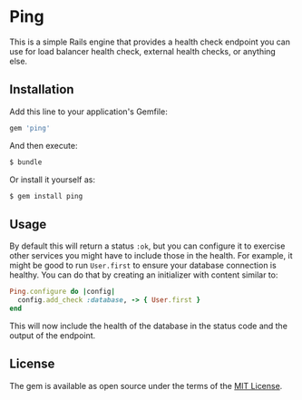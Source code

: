 # Ping
This is a simple Rails engine that provides a health check endpoint you can use for load balancer
health check, external health checks, or anything else.

## Installation
Add this line to your application's Gemfile:

```ruby
gem 'ping'
```

And then execute:
```bash
$ bundle
```

Or install it yourself as:
```bash
$ gem install ping
```

## Usage
By default this will return a status `:ok`, but you can configure it to exercise other services you
might have to include those in the health. For example, it might be good to run `User.first` to
ensure your database connection is healthy. You can do that by creating an initializer with content
similar to:

```ruby
Ping.configure do |config|
  config.add_check :database, -> { User.first }
end
```

This will now include the health of the database in the status code and the output of the endpoint.

## License
The gem is available as open source under the terms of the [MIT License](https://opensource.org/licenses/MIT).

